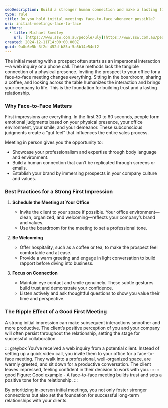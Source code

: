 ```yaml
---
seoDescription: Build a stronger human connection and make a lasting first impression by holding initial meetings in person whenever possible, ideally at your office.
type: rule
title: Do you hold initial meetings face-to-face whenever possible?
uri: initial-meetings-face-to-face
authors:
  - title: Michael Smedley
    url: [https://www.ssw.com.au/people/uly](https://www.ssw.com.au/people/michael-smedley/)
created: 2024-12-11T14:00:00.000Z
guid: 9a8c6e5b-3f2d-452d-b85a-5a5b14e54df2
---
```


The initial meeting with a prospect often starts as an impersonal interaction—a web inquiry or a phone call. These methods lack the tangible connection of a physical presence. Inviting the prospect to your office for a face-to-face meeting changes everything. Sitting in the boardroom, sharing a coffee, and looking across the table humanizes the interaction and brings your company to life. This is the foundation for building trust and a lasting relationship.

<!--endintro-->

### Why Face-to-Face Matters

First impressions are everything. In the first 30 to 60 seconds, people form emotional judgments based on your physical presence, your office environment, your smile, and your demeanor. These subconscious judgments create a “gut feel” that influences the entire sales process.

Meeting in person gives you the opportunity to:

- Showcase your professionalism and expertise through body language and environment.
- Build a human connection that can’t be replicated through screens or emails.
- Establish your brand by immersing prospects in your company culture and values.

### Best Practices for a Strong First Impression

1. **Schedule the Meeting at Your Office**
   - Invite the client to your space if possible. Your office environment—clean, organized, and welcoming—reflects your company’s brand and values.
   - Use the boardroom for the meeting to set a professional tone.

2. **Be Welcoming**
   - Offer hospitality, such as a coffee or tea, to make the prospect feel comfortable and at ease.
   - Provide a warm greeting and engage in light conversation to build rapport before diving into business.

3. **Focus on Connection**
   - Maintain eye contact and smile genuinely. These subtle gestures build trust and demonstrate your confidence.
   - Listen actively and ask thoughtful questions to show you value their time and perspective.

### The Ripple Effect of a Good First Meeting

A strong initial impression can make subsequent interactions smoother and more productive. The client’s positive perception of you and your company will often persist throughout the relationship, setting the stage for successful collaboration.

::: greybox
You’ve received a web inquiry from a potential client. Instead of setting up a quick video call, you invite them to your office for a face-to-face meeting. They walk into a professional, well-organized space, are warmly greeted, and sit down for a productive conversation. The client leaves impressed, feeling confident in their decision to work with you.
:::
::: good
Figure: Good example - A face-to-face meeting builds trust and sets a positive tone for the relationship.
:::

By prioritizing in-person initial meetings, you not only foster stronger connections but also set the foundation for successful long-term relationships with your clients.

